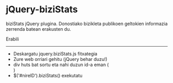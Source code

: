 jQuery-biziStats
================

biziStats jQuery plugina. Donostiako bizikleta publikoen geltokien informazia zerrenda batean erakusten du.


Erabili
_______

* Deskargatu jquery.biziStats.js fitxategia
* Zure web orriari gehitu (jQuery behar duzu!)
* div huts bat sortu eta nahi duzun id-a eman (<div id="nireID"></div>)
* $('#nireID').biziStats() exekutatu
